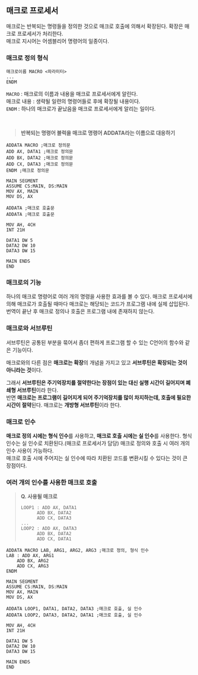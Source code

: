 ## 매크로 프로세서
매크로는 반복되는 명령들을 정의한 것으로 매크로 호출에 의해서 확장된다. 확장은 매크로 프로세서가 처리한다.
<br/> 매크로 지시어는 어셈블리어 명령어의 일종이다.

### 매크로 정의 형식
```
매크로이름 MACRO <파라미터>
...
ENDM
```

```MACRO``` : 매크로의 이름과 내용을 매크로 프로세서에게 알린다. <br/>
매크로 내용 : 생략될 일련의 명령어들로 후에 확장될 내용이다. <br/>
```ENDM``` : 하나의 매크로가 끝났음을 매크로 프로세서에게 알리는 일이다.

<br/>

> **반복되는 명령어 블럭을 매크로 명령어 ADDATA라는 이름으로 대응하기**

```assembly
ADDATA MACRO ;매크로 정의문
ADD AX, DATA1 ;매크로 정의문
ADD BX, DATA2 ;매크로 정의문
ADD CX, DATA3 ;매크로 정의문
ENDM ;매크로 정의문

MAIN SEGMENT
ASSUME CS:MAIN, DS:MAIN
MOV AX, MAIN
MOV DS, AX

ADDATA ;매크로 호출문
ADDATA ;매크로 호출문

MOV AH, 4CH
INT 21H

DATA1 DW 5
DATA2 DW 10
DATA3 DW 15

MAIN ENDS
END
```

### 매크로의 기능
하나의 매크로 명령어로 여러 개의 명령을 사용한 효과를 볼 수 있다.
매크로 프로세서에 의해 매크로가 호출될 때마다 매크로는 해당되는 코드가 프로그램 내에 실제 삽입된다.
번역이 끝난 후 매크로 정의나 호출은 프로그램 내에 존재하지 않는다.

### 매크로와 서브루틴
서브루틴은 공통된 부분을 묶어서 좀더 편하게 프로그램 할 수 있는 C언어의 함수와 같은 기능이다.

매크로와의 다른 점은 **매크로는 확장**의 개념을 가지고 있고 **서브루틴은 확장되는 것이 아니라는 것**이다.

그래서 **서브루틴은 주기억장치를 절약한다는 장점이 있는 대신 실행 시간이 길어지며 폐쇄형 서브루틴**이라 한다. <br/>
반면 **매크로는 프로그램이 길어지게 되어 주기억장치를 많이 차지하는데, 호출에 필요한 시간이 절약**된다. 매크로는 **개방형 서브루틴**이라 한다.

### 매크로 인수
**매크로 정의 시에는 형식 인수**를 사용하고, **매크로 호출 시에는 실 인수**를 사용한다. 형식 인수는 실 인수로 치환된다.(매크로 프로세서가 담당)
매크로 정의와 호출 시 여러 개의 인수 사용이 가능하다. <br/>
매크로 호출 시에 주어지는 실 인수에 따라 치환된 코드를 변환시킬 수 있다는 것이 큰 장점이다.

### 여러 개의 인수를 사용한 매크로 호출

> **Q. 사용될 매크로**
> ```
> LOOP1 : ADD AX, DATA1
>       ADD BX, DATA2
>       ADD CX, DATA3
> ...
> LOOP2 : ADD AX, DATA3
>       ADD BX, DATA2
>       ADD CX, DATA1
> ```

```assembly
ADDATA MACRO LAB, ARG1, ARG2, ARG3 ;매크로 정의, 형식 인수
LAB : ADD AX, ARG1
    ADD BX, ARG2
    ADD CX, ARG3
ENDM

MAIN SEGMENT
ASSUME CS:MAIN, DS:MAIN
MOV AX, MAIN
MOV DS, AX

ADDATA LOOP1, DATA1, DATA2, DATA3 ;매크로 호출, 실 인수
ADDATA LOOP2, DATA3, DATA2, DATA1 ;매크로 호출, 실 인수

MOV AH, 4CH
INT 21H

DATA1 DW 5
DATA2 DW 10
DATA3 DW 15

MAIN ENDS
END
```

